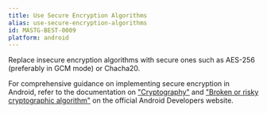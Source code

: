 ```yaml
---
title: Use Secure Encryption Algorithms
alias: use-secure-encryption-algorithms
id: MASTG-BEST-0009
platform: android
---
```


Replace insecure encryption algorithms with secure ones such as AES-256 (preferably in GCM mode) or Chacha20.

For comprehensive guidance on implementing secure encryption in Android, refer to the documentation on ["Cryptography"](https://developer.android.com/privacy-and-security/cryptography) and ["Broken or risky cryptographic algorithm"](https://developer.android.com/privacy-and-security/risks/broken-cryptographic-algorithm#weak-or-broken-cryptographic-encryption-functions-use-strong-cryptographic-algorithms-in-encryption-1B2M2Y8Asg) on the official Android Developers website.
